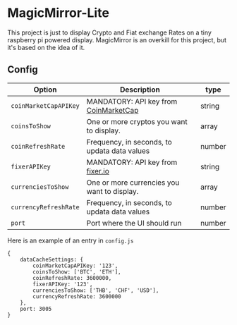 # MagicMirror-Lite

This project is just to display Crypto and Fiat exchange Rates on a tiny raspberry pi powered display.
MagicMirror is an overkill for this project, but it's based on the idea of it.

## Config


|Option|Description|type|
|---|---|---|
|`coinMarketCapAPIKey`|MANDATORY: API key from [CoinMarketCap](https://pro.coinmarketcap.com/)|string|
|`coinsToShow`| One or more cryptos you want to display.|array|
|`coinRefreshRate`|Frequency, in seconds, to updata data values|number|
|`fixerAPIKey`|MANDATORY: API key from [fixer.io](https://fixer.io/)|string|
|`currenciesToShow`| One or more currencies you want to display.|array|
|`currencyRefreshRate`| Frequency, in seconds, to updata data values|number|
|`port`| Port where the UI should run|number|

Here is an example of an entry in `config.js`
```
{
    dataCacheSettings: {
        coinMarketCapAPIKey: '123',
        coinsToShow: ['BTC', 'ETH'],
        coinRefreshRate: 3600000,
        fixerAPIKey: '123',
        currenciesToShow: ['THB', 'CHF', 'USD'],
        currencyRefreshRate: 3600000
    },
    port: 3005
}
```
